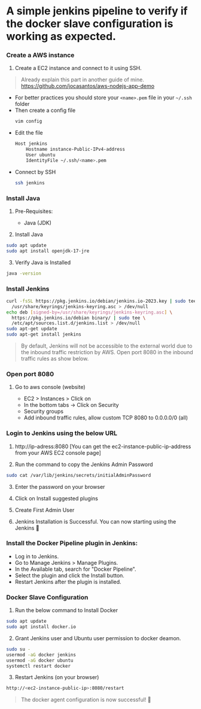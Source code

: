# A simple jenkins pipeline to verify if the docker slave configuration is working as expected.

### Create a AWS instance

1. Create a EC2 instance and connect to it using SSH.
> Already explain this part in another guide of mine. https://github.com/jocasantos/aws-nodejs-app-demo

- For better practices you should store your `<name>.pem` file in your `~/.ssh` folder
- Then create a config file 
    ```bash
    vim config
    ```
- Edit the file
    ```bash
    Host jenkins
        Hostname instance-Public-IPv4-address
        User ubuntu
        IdentityFile ~/.ssh/<name>.pem
    ```
- Connect by SSH
    ```bash
    ssh jenkins
    ```

### Install Java

1. Pre-Requisites:
    - Java (JDK)

2. Install Java
```bash
sudo apt update
sudo apt install openjdk-17-jre
```

3. Verify Java is Installed
```bash
java -version
```

### Install Jenkins

```bash
curl -fsSL https://pkg.jenkins.io/debian/jenkins.io-2023.key | sudo tee \
  /usr/share/keyrings/jenkins-keyring.asc > /dev/null
echo deb [signed-by=/usr/share/keyrings/jenkins-keyring.asc] \
  https://pkg.jenkins.io/debian binary/ | sudo tee \
  /etc/apt/sources.list.d/jenkins.list > /dev/null
sudo apt-get update
sudo apt-get install jenkins
```
> By default, Jenkins will not be accessible to the external world due to the inbound traffic restriction by AWS. Open port 8080 in the inbound traffic rules as show below.

### Open port 8080

1. Go to aws console (website)

    - EC2 > Instances > Click on
    - In the bottom tabs -> Click on Security
    - Security groups
    - Add inbound traffic rules, allow custom TCP 8080 to 0.0.0.0/0 (all)

### Login to Jenkins using the below URL

1. http://ip-adress:8080 [You can get the ec2-instance-public-ip-address from your AWS EC2 console page]

2. Run the command to copy the Jenkins Admin Password
```bash
sudo cat /var/lib/jenkins/secrets/initialAdminPassword   
```

3. Enter the password on your browser

4. Click on Install suggested plugins

5. Create First Admin User

6. Jenkins Installation is Successful. You can now starting using the Jenkins 🎉

### Install the Docker Pipeline plugin in Jenkins:

 - Log in to Jenkins.
 - Go to Manage Jenkins > Manage Plugins.
 - In the Available tab, search for "Docker Pipeline".
 - Select the plugin and click the Install button.
 - Restart Jenkins after the plugin is installed.

### Docker Slave Configuration

1. Run the below command to Install Docker
```bash
sudo apt update
sudo apt install docker.io
```

2. Grant Jenkins user and Ubuntu user permission to docker deamon.
```bash
sudo su - 
usermod -aG docker jenkins
usermod -aG docker ubuntu
systemctl restart docker
```

3. Restart Jenkins (on your browser)
```bash
http://<ec2-instance-public-ip>:8080/restart
```

> The docker agent configuration is now successful! :tada: 